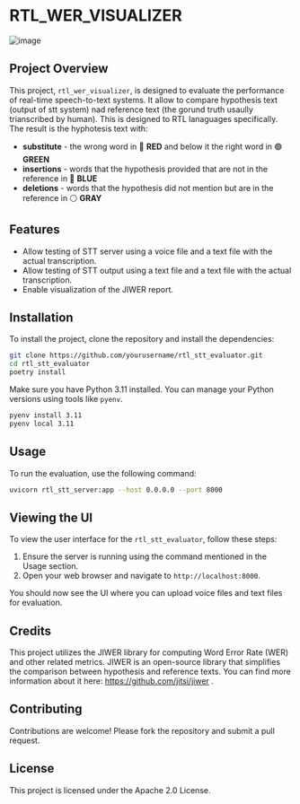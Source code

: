 # RTL_WER_VISUALIZER

![image](https://github.com/user-attachments/assets/1a9640f5-891c-4440-98a7-7bd182433427)

## Project Overview

This project, `rtl_wer_visualizer`, is designed to evaluate the performance of real-time speech-to-text systems. 
It allow to compare hypothesis text (output of stt system) nad reference text (the gorund truth usaully trianscribed by human). 
This is designed to RTL lanaguages specifically. 
The result is the hyphotesis text with: 
- **substitute** - the wrong word in 🔴 **RED** and below it the right word in 🟢 **GREEN**
- **insertions** - words that the hypothesis provided that are not in the reference in 🔵 **BLUE**
- **deletions** - words that the hypothesis did not mention but are in the reference in ⚪ **GRAY**

## Features

- Allow testing of STT server using a voice file and a text file with the actual transcription.
- Allow testing of STT output using a text file and a text file with the actual transcription.
- Enable visualization of the JIWER report.

## Installation

To install the project, clone the repository and install the dependencies:

```bash
git clone https://github.com/yourusername/rtl_stt_evaluator.git
cd rtl_stt_evaluator
poetry install
```

Make sure you have Python 3.11 installed. You can manage your Python versions using tools like `pyenv`.

```bash
pyenv install 3.11
pyenv local 3.11
```

## Usage

To run the evaluation, use the following command:

```bash
uvicorn rtl_stt_server:app --host 0.0.0.0 --port 8000
```

## Viewing the UI

To view the user interface for the `rtl_stt_evaluator`, follow these steps:

1. Ensure the server is running using the command mentioned in the Usage section.
2. Open your web browser and navigate to `http://localhost:8000`.

You should now see the UI where you can upload voice files and text files for evaluation.

## Credits

This project utilizes the JIWER library for computing Word Error Rate (WER) and other related metrics. JIWER is an open-source library that simplifies the comparison between hypothesis and reference texts. You can find more information about it here: https://github.com/jitsi/jiwer .

## Contributing

Contributions are welcome! Please fork the repository and submit a pull request.

## License

This project is licensed under the Apache 2.0 License.
